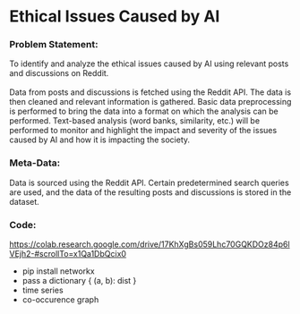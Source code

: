 # Ethical Issues Caused by AI

### Problem Statement:
To identify and analyze the ethical issues caused by AI using relevant posts and discussions on Reddit. <br><br>
Data from posts and discussions is fetched using the Reddit API. 
The data is then cleaned and relevant information is gathered.
Basic data preprocessing is performed to bring the data into a format on which the analysis can be performed.
Text-based analysis (word banks, similarity, etc.) will be performed to monitor and highlight the impact and severity of the issues caused by AI and how it is impacting the society. 

### Meta-Data:
Data is sourced using the Reddit API. Certain predetermined search queries are used, and the data of the resulting posts and discussions is stored in the dataset. 

### Code:
https://colab.research.google.com/drive/17KhXgBs059Lhc70GQKDOz84p6lVEjh2-#scrollTo=x1Qa1DbQcix0





- pip install networkx
- pass a dictionary { (a, b): dist }
- time series
- co-occurence graph
